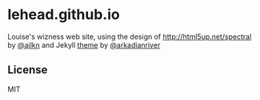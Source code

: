 # lehead.github.io
Louise's wizness web site, using the design of http://html5up.net/spectral by [@ajlkn](http://twitter.com/ajlkn) and Jekyll [theme](#theme-note) by [@arkadianriver](https://arkadianriver.github.io/arkadianriver.com/topics/user-guide/)

## License
MIT

